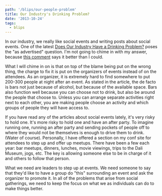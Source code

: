 ```yaml
---
path: '/blips/our-people-problem'
title: Our Industry's Drinking Problem?
date: '2013-10-24'
tags:
  - blips
---
```


In our industry, we really like social events and writing posts about social events. One of the latest [Does Our Industry Have a Drinking Problem?](http://alistapart.com/column/does-our-industry-have-a-drinking-problem) poses the "as advertised" question. I'm not going to chime in with my answer, because [this comment](http://alistapart.com/comments/does-our-industry-have-a-drinking-problem#335656) says it better than I could.

What I will chime in on is that on top of the blame being put on the wrong thing, the charge to fix it is put on the organizers of events instead of on the attendees. As an organizer, it is extremely hard to find somewhere to put 200-300 people at night after an event. As stated in the article, the de facto is bars not just because of alcohol, but because of the available space. Bars also function well because you can choose not to drink, but also be around the people that choose to. Unless you can arrange separate activities right next to each other, you are making people choose an activity and which groups of people they will have access to.

If you have read any of the articles about social events lately, it's very risky to hold one. It's more risky to hold one and have an after party. To imagine running one, running an after party and sending pockets of people off to where they would not be themselves is enough to drive them to drink. (Water of course). Personally, I have offered a section on my conf site for attendees to step up and offer up meetups. There have been a few each year: bar meetups, dinners, lunches, movie viewings, trips to the Dali Museum, jogs, etc. The key is allowing someone else to be in charge of it and others to follow that person.

What we need are leaders to step up at events. We need someone to say that they'd like to have a group do "this" surrounding an event and ask the organizer to promote it. In all of the problems that arise from social gatherings, we need to keep the focus on what we as individuals can do to make things better.
